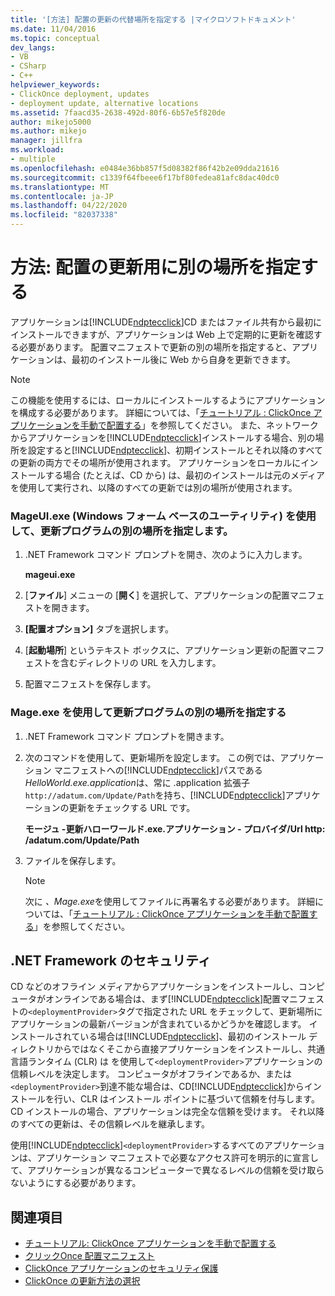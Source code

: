 ```yaml
---
title: '[方法] 配置の更新の代替場所を指定する |マイクロソフトドキュメント'
ms.date: 11/04/2016
ms.topic: conceptual
dev_langs:
- VB
- CSharp
- C++
helpviewer_keywords:
- ClickOnce deployment, updates
- deployment update, alternative locations
ms.assetid: 7faacd35-2638-492d-80f6-6b57e5f820de
author: mikejo5000
ms.author: mikejo
manager: jillfra
ms.workload:
- multiple
ms.openlocfilehash: e0484e36bb857f5d08382f86f42b2e09dda21616
ms.sourcegitcommit: c1339f64fbeee6f17bf80fedea81afc8dac40dc0
ms.translationtype: MT
ms.contentlocale: ja-JP
ms.lasthandoff: 04/22/2020
ms.locfileid: "82037338"
---
```

# <a name="how-to-specify-an-alternate-location-for-deployment-updates"></a>方法: 配置の更新用に別の場所を指定する
アプリケーションは[!INCLUDE[ndptecclick](../deployment/includes/ndptecclick_md.md)]CD またはファイル共有から最初にインストールできますが、アプリケーションは Web 上で定期的に更新を確認する必要があります。 配置マニフェストで更新の別の場所を指定すると、アプリケーションは、最初のインストール後に Web から自身を更新できます。

> [!NOTE]
> この機能を使用するには、ローカルにインストールするようにアプリケーションを構成する必要があります。 詳細については、「[チュートリアル : ClickOnce アプリケーションを手動で配置する](../deployment/walkthrough-manually-deploying-a-clickonce-application.md)」を参照してください。 また、ネットワークからアプリケーションを[!INCLUDE[ndptecclick](../deployment/includes/ndptecclick_md.md)]インストールする場合、別の場所を設定すると[!INCLUDE[ndptecclick](../deployment/includes/ndptecclick_md.md)]、初期インストールとそれ以降のすべての更新の両方でその場所が使用されます。 アプリケーションをローカルにインストールする場合 (たとえば、CD から) は、最初のインストールは元のメディアを使用して実行され、以降のすべての更新では別の場所が使用されます。

### <a name="specify-an-alternate-location-for-updates-by-using-mageuiexe-windows-forms-based-utility"></a>MageUI.exe (Windows フォーム ベースのユーティリティ) を使用して、更新プログラムの別の場所を指定します。

1. .NET Framework コマンド プロンプトを開き、次のように入力します。

     **mageui.exe**

2. [**ファイル**] メニューの [**開く**] を選択して、アプリケーションの配置マニフェストを開きます。

3. **[配置オプション]** タブを選択します。

4. [**起動場所**] というテキスト ボックスに、アプリケーション更新の配置マニフェストを含むディレクトリの URL を入力します。

5. 配置マニフェストを保存します。

### <a name="specify-an-alternate-location-for-updates-by-using-mageexe"></a>Mage.exe を使用して更新プログラムの別の場所を指定する

1. .NET Framework コマンド プロンプトを開きます。

2. 次のコマンドを使用して、更新場所を設定します。 この例では、アプリケーション マニフェストへの[!INCLUDE[ndptecclick](../deployment/includes/ndptecclick_md.md)]パスである*HelloWorld.exe.application*は、常に .application 拡張子`http://adatum.com/Update/Path`を持ち、[!INCLUDE[ndptecclick](../deployment/includes/ndptecclick_md.md)]アプリケーションの更新をチェックする URL です。

    **モージュ -更新ハローワールド.exe.アプリケーション - プロバイダ\/Url http: /adatum.com/Update/Path**

3. ファイルを保存します。

   > [!NOTE]
   > 次に *、Mage.exe*を使用してファイルに再署名する必要があります。 詳細については、「[チュートリアル : ClickOnce アプリケーションを手動で配置する](../deployment/walkthrough-manually-deploying-a-clickonce-application.md)」を参照してください。

## <a name="net-framework-security"></a>.NET Framework のセキュリティ
 CD などのオフライン メディアからアプリケーションをインストールし、コンピュータがオンラインである場合は、まず[!INCLUDE[ndptecclick](../deployment/includes/ndptecclick_md.md)]配置マニフェストの`<deploymentProvider>`タグで指定された URL をチェックして、更新場所にアプリケーションの最新バージョンが含まれているかどうかを確認します。 インストールされている場合は[!INCLUDE[ndptecclick](../deployment/includes/ndptecclick_md.md)]、最初のインストール ディレクトリからではなくそこから直接アプリケーションをインストールし、共通言語ランタイム (CLR) は を使用して`<deploymentProvider>`アプリケーションの信頼レベルを決定します。 コンピュータがオフラインであるか、または`<deploymentProvider>`到達不能な場合は、CD[!INCLUDE[ndptecclick](../deployment/includes/ndptecclick_md.md)]からインストールを行い、CLR はインストール ポイントに基づいて信頼を付与します。CD インストールの場合、アプリケーションは完全な信頼を受けます。 それ以降のすべての更新は、その信頼レベルを継承します。

 使用[!INCLUDE[ndptecclick](../deployment/includes/ndptecclick_md.md)]`<deploymentProvider>`するすべてのアプリケーションは、アプリケーション マニフェストで必要なアクセス許可を明示的に宣言して、アプリケーションが異なるコンピューターで異なるレベルの信頼を受け取らないようにする必要があります。

## <a name="see-also"></a>関連項目
- [チュートリアル: ClickOnce アプリケーションを手動で配置する](../deployment/walkthrough-manually-deploying-a-clickonce-application.md)
- [クリックOnce 配置マニフェスト](../deployment/clickonce-deployment-manifest.md)
- [ClickOnce アプリケーションのセキュリティ保護](../deployment/securing-clickonce-applications.md)
- [ClickOnce の更新方法の選択](../deployment/choosing-a-clickonce-update-strategy.md)